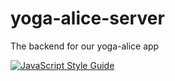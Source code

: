 # yoga-alice-server
The backend for our yoga-alice app

[![JavaScript Style Guide](https://img.shields.io/badge/code_style-standard-brightgreen.svg)](https://standardjs.com)
